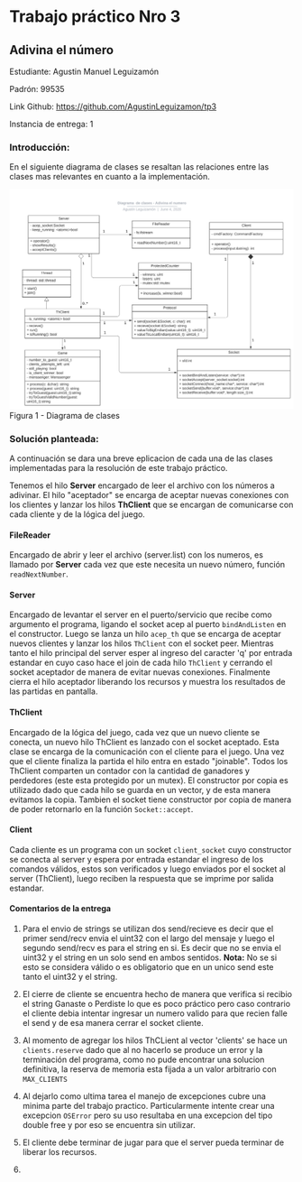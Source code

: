 # Trabajo práctico Nro 3
## Adivina el número

Estudiante: Agustin Manuel Leguizamón

Padrón: 99535

Link Github: https://github.com/AgustinLeguizamon/tp3

Instancia de entrega: 1

### Introducción:
En el siguiente diagrama de clases se resaltan las relaciones entre las clases mas relevantes en cuanto a la implementación.

![diagrama](img/TallerTP3.png)
Figura 1 - Diagrama de clases

### Solución planteada:

A continuación se dara una breve eplicacion de cada una de las clases implementadas para la resolución de este trabajo práctico.

Tenemos el hilo **Server** encargado de leer el archivo con los números a adivinar. El hilo "aceptador" se encarga de aceptar nuevas conexiones con los clientes y lanzar los hilos **ThClient** que se encargan de comunicarse con cada cliente y de la lógica del juego.

#### FileReader

Encargado de abrir y leer el archivo (server.list) con los numeros, es llamado por **Server** cada vez que este necesita un nuevo número, función `readNextNumber`.


#### Server

Encargado de levantar el server en el puerto/servicio que recibe como argumento el programa, ligando el socket acep al puerto `bindAndListen` en el constructor. Luego se lanza un hilo `acep_th` que se encarga de aceptar nuevos clientes y lanzar los hilos `ThClient` con el socket peer.
Mientras tanto el hilo principal del server esper al ingreso del caracter 'q' por entrada estandar en cuyo caso hace el join de cada hilo `ThClient` y cerrando el socket aceptador de manera de evitar nuevas conexiones.
Finalmente cierra el hilo aceptador liberando los recursos y muestra los resultados de las partidas en pantalla.

#### ThClient

Encargado de la lógica del juego, cada vez que un nuevo cliente se conecta, un nuevo hilo ThClient es lanzado con el socket aceptado. Esta clase se encarga de la comunicación con el cliente para el juego. Una vez que el cliente finaliza la partida el hilo entra en estado "joinable".
Todos los ThClient comparten un contador con la cantidad de ganadores y perdedores (este esta protegido por un mutex).
El constructor por copia es utilizado dado que cada hilo se guarda en un vector, y de esta manera evitamos la copia. Tambien el socket tiene constructor por copia de manera de poder retornarlo en la función `Socket::accept`. 

#### Client

Cada cliente es un programa con un socket `client_socket` cuyo constructor se conecta al server y espera por entrada estandar el ingreso de los comandos válidos, estos son verificados y luego enviados por el socket al server (ThClient), luego reciben la respuesta que se imprime por salida estandar.

#### Comentarios de la entrega

1. Para el envio de strings se utilizan dos send/recieve es decir que el primer send/recv envia el uint32 con el largo del mensaje y luego el segundo send/recv es para el string en si. Es decir que no se envia el uint32 y el string en un solo send en ambos sentidos.
**Nota:** No se si esto se considera válido o es obligatorio que en un unico send este tanto el uint32 y el string.

2. El cierre de cliente se encuentra hecho de manera que verifica si recibio el string Ganaste o Perdiste lo que es poco práctico pero caso contrario el cliente debia intentar ingresar un numero valido para que recien falle el send y de esa manera cerrar el socket cliente.

3. Al momento de agregar los hilos ThCLient al vector 'clients' se hace un `clients.reserve` dado que al no hacerlo se produce un error y la terminación del programa, como no pude encontrar una solucion definitiva, la reserva de memoria esta fijada a un valor arbitrario con `MAX_CLIENTS`

4. Al dejarlo como ultima tarea el manejo de excepciones cubre una minima parte del trabajo practico.
Particularmente intente crear una excepcion `OSError` pero su uso resultaba en una excepcion del tipo double free y por eso se encuentra sin utilizar.

5. El cliente debe terminar de jugar para que el server pueda terminar de liberar los recursos.

5.




